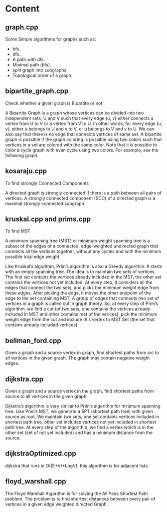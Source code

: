 # Content

## graph.cpp

Some Simple algorithms for graphs such as:
* bfs.
* dfs.
* A path with dfs.
* Minimal path (bfs).
* split graph into subgraphs.
* Topological order of a graph. 

## bipartite_graph.cpp

Check whether a given graph is Bipartite or not

A Bipartite Graph is a graph whose vertices can be divided into two independent sets, U and V such that every edge (u, v) either connects a vertex from U to V or a vertex from V to U. In other words, for every edge (u, v), either u belongs to U and v to V, or u belongs to V and v to U. We can also say that there is no edge that connects vertices of same set.
A bipartite graph is possible if the graph coloring is possible using two colors such that vertices in a set are colored with the same color. Note that it is possible to color a cycle graph with even cycle using two colors. For example, see the following graph.

## kosaraju.cpp

To find strongly Connected Components

A directed graph is strongly connected if there is a path between all pairs of vertices. A strongly connected component (SCC) of a directed graph is a maximal strongly connected subgraph

## kruskal.cpp and prims.cpp

To find MST 

A minimum spanning tree (MST) or minimum weight spanning tree is a subset of the edges of a connected, edge-weighted undirected graph that connects all the vertices together, without any cycles and with the minimum possible total edge weight.

Like Kruskal’s algorithm, Prim’s algorithm is also a Greedy algorithm. It starts with an empty spanning tree. The idea is to maintain two sets of vertices. The first set contains the vertices already included in the MST, the other set contains the vertices not yet included. At every step, it considers all the edges that connect the two sets, and picks the minimum weight edge from these edges. After picking the edge, it moves the other endpoint of the edge to the set containing MST.
A group of edges that connects two set of vertices in a graph is called cut in graph theory. So, at every step of Prim’s algorithm, we find a cut (of two sets, one contains the vertices already included in MST and other contains rest of the verices), pick the minimum weight edge from the cut and include this vertex to MST Set (the set that contains already included vertices).

## bellman_ford.cpp

Given a graph and a source vertex in graph, find shortest paths from src to all vertices in the given graph. The graph may contain negative weight edges.

## dijkstra.cpp

Given a graph and a source vertex in the graph, find shortest paths from source to all vertices in the given graph.

Dijkstra’s algorithm is very similar to Prim’s algorithm for minimum spanning tree. Like Prim’s MST, we generate a SPT (shortest path tree) with given source as root. We maintain two sets, one set contains vertices included in shortest path tree, other set includes vertices not yet included in shortest path tree. At every step of the algorithm, we find a vertex which is in the other set (set of not yet included) and has a minimum distance from the source.

## dijkstraOptimized.cpp

dijkstra that runs in O((E+V)*LogV), this algorithm is for adjacent lists.


## floyd_warshall.cpp

The Floyd Warshall Algorithm is for solving the All Pairs Shortest Path problem. The problem is to find shortest distances between every pair of vertices in a given edge weighted directed Graph. 
